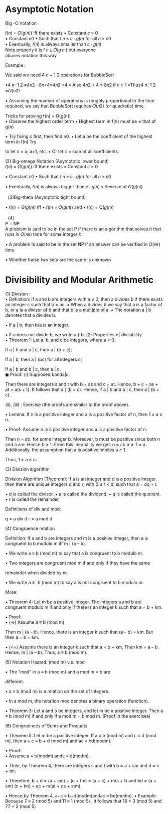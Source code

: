 # Asymptotic Notation
Big -O notation		
					
𝑓(𝑛) = 𝑂(𝑔(𝑛)) iff there exists ▪ Constant 𝑐 > 0					
▪ Constant 𝑛0
▪ Such that 𝑓 𝑛 ≤ 𝑐 ⋅ 𝑔(𝑛) for all 𝑛 ≥ 𝑛0					
▪ Eventually, 𝑓(𝑛) is always smaller than 𝑐 ⋅ 𝑔(𝑛)	
Note properly it is 𝑓 𝑛 ∈ 𝑂(𝑔 𝑛 ) but everyone		
abuses notation this way 

	 	 	 		
Example : 			
				
					
We said we need 4 𝑛 − 1 2 operations for BubbleSort
					
▪4 𝑛−1 2 =4𝑛2 −8𝑛+4≤4𝑛2 +4 ▪ Also 4𝑛2 + 4 ≤ 8𝑛2 if 𝑛 ≥ 1
▪Thus4 𝑛−1 2 =𝑂(𝑛2)
					
▪ Assuming the number of operations is roughly proportional to the time required, we say that BubbleSort requires 𝑂(𝑛2) (or quadratic) time. 

Tricks for proving f(n) = O(g(n)) 			
▪ Observe the highest order term
▪ Highest term in f(n) must be ≤ that of g(n)
					
▪ Try fixing c first, then find n0.
▪ Let a be the coefficient of the highest term in f(n) Try
					
to let c = a, a+1, etc.
▪ Or let c = sum of all coefficients 

(2) Big-omega Notation (Asymptotic lower bound) 		
𝑓(𝑛) = Ω(𝑔(𝑛)) iff there exists ▪ Constant 𝑐 > 0
					
▪ Constant 𝑛0
▪ Such that 𝑓 𝑛 ≥ 𝑐 ⋅ 𝑔(𝑛) for all 𝑛 ≥ 𝑛0
					
▪ Eventually, 𝑓(𝑛) is always bigger than 𝑐 ⋅ 𝑔(𝑛) ▪ Reverse of 𝑂(𝑔(𝑛)) 
				
（3)Big-theta (Asymptotic tight bound) 
			
▪ 𝑓(𝑛) = Θ(𝑔(𝑛)) iff ▪ 𝑓(𝑛) = 𝑂(𝑔(𝑛)) and ▪ 𝑓(𝑛) = Ω(𝑔(𝑛)) 
				
（4）			
P = NP 			 							
A problem is said to be in the set P if there is an algorithm that solves it that runs in 𝑂(𝑛𝑘) time for some integer 𝑘
					 							
▪  A problem is said to be in the set NP if an answer can be verified in 𝑂(𝑛𝑘) time
 							
▪ Whether these two sets are the same is unknown 

# 	Divisibility and Modular Arithmetic 
(1)	
Division :				
▪ Definition: If a and b are integers with a ≠ 0, then a divides b if there exists an integer c such that
b = ac.
▪  When a divides b we say that a is a factor of b, or a is a divisor of b and that b is a multiple of a.
▪  The notation a | b denotes that a divides b.
 					
▪  If a | b, then b/a is an integer.
 			
▪  If a does not divide b, we write a ∤ b.
(2) 
Properties of divisibility			
▪ Theorem 1: Let a, b, and c be integers, where a ≠ 0.			
						 
If a | b and a | c, then a | (b + c);
 						
						 							
If a | b, then a | (bc) for all integers c;
 						
						 							
If a | b and b | c, then a | c.			 					
◼ Proof:
(i) Supposea|banda|c.
					
Then there are integers s and t with b = as and c = at. Hence, b + c = as + at = a(s + t).
It follows that a | (b + c).
Hence, if a | b and a | c, then a | (b + c).
					
(ii), (iii) : Exercise (the proofs are similar to the proof above). 
			
▪ Lemma: If n is a positive integer and a is a positive factor of n, then 1 ≤ a ≤ n.
					
▪ Proof:
Assume n is a positive integer and a is a positive factor of n.
					
Then n = ab, for some integer b.
Moreover, b must be positive since both n and a are. Hence b ≥ 1.
From this inequality we get: n = ab ≥ a ∙1 = a.
Additionally, the assumption that a is positive implies a ≥ 1.
					
Thus, 1 ≤ a ≤ n.

(3) Division algorithm	
		
Division Algorithm (Theorem): If a is an integer and d is a positive integer, then there are unique integers q and r, with 0 ≤ r < d, such that a = dq + r.
					
▪ d is called the divisor.
▪ a is called the dividend. ▪ q is called the quotient.
▪ r is called the remainder 
			
Definitions of div and mod: 
					
q = a div d
 r = a mod d 
					
(4) Congruence relation			
					
Definition: If a and b are integers and m is a positive integer, then a is congruent to b modulo m iff m | (a – b).
	
▪  We write a ≡ b (mod m) to say that a is congruent to b modulo m.
	
▪  Two integers are congruent mod m if and only if they have the same
 							
remainder when divided by m.

▪  We write a ≢ b (mod m) to say a is not congruent to b modulo m. 
 						
More: 
			
▪ Theorem 4: Let m be a positive integer. The integers a and b are congruent modulo m if and only if there is an integer k such that a = b + km.

▪ Proof:	
▪  (=>) Assume a ≡ b (mod m)
 							
Then m | (a – b).
 Hence, there is an integer k such that (a – b) = km. But then a = b + km.
	
▪  (<=) Assume there is an integer k such that a = b + km, Then km = a – b.
 Hence, m | (a – b).
 Thus, a ≡ b (mod m). 
 						
(5) Notation Hazard: (mod m) v.s. mod
						
▪ The “mod” in a ≡ b (mod m) and a mod m = b are
					
different.
					
▪ a ≡ b (mod m) is a relation on the set of integers.
					
▪ In a mod m, the notation mod denotes a binary operation (function).
					
▪ Theorem 3: Let a and b be integers, and let m be a positive integer. Then a ≡ b (mod m) if and only if a mod m = b mod m. (Proof in the exercises) 
				
(6) 	Congruences of Sums and Products 
								
▪ Theorem 5: Let m be a positive integer. If a ≡ b (mod m) and c ≡ d (mod m), then a + c ≡ b + d (mod m) and
ac ≡ bd(modm).
					
▪ Proof:					 							
▪  Assume a ≡ b(modm) andc ≡ d(modm).
					 							
▪  Then, by Theorem 4, there are integers s and t with b = a + sm and d = c + tm.
 				
▪  Therefore,
 b + d = (a + sm) + (c + tm) = (a + c) + m(s + t) and bd = (a + sm) (c + tm) = ac + m(at + cs + stm).
	
▪  Hence,by Theorem 4, a+c ≡ b+d(modm)andac ≡ bd(modm). ▪ Example: Because 7 ≡ 2 (mod 5) and 11 ≡ 1 (mod 5) , it follows that 18 = 3 (mod 5) and 77 = 2 (mod 5) 

